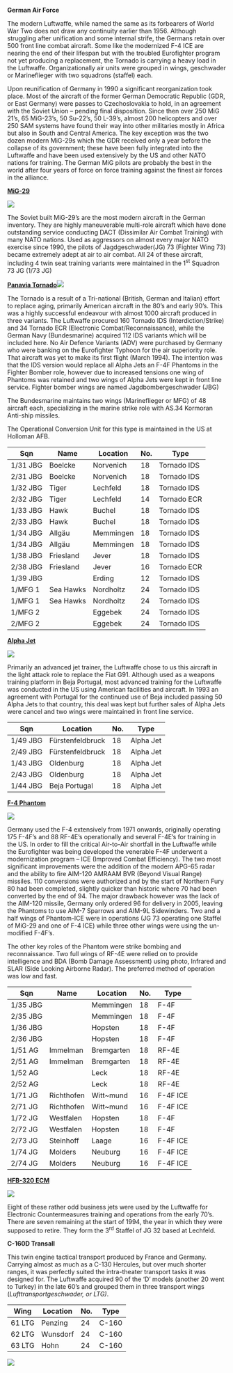 **German Air Force**

The modern Luftwaffe, while named the same as its forbearers of World
War Two does not draw any continuity earlier than 1956. Although
struggling after unification and some internal strife, the Germans
retain over 500 front line combat aircraft. Some like the modernized F-4
ICE are nearing the end of their lifespan but with the troubled
Eurofighter program not yet producing a replacement, the Tornado is
carrying a heavy load in the Luftwaffe. Organizationally air units were
grouped in wings, geschwader or Marineflieger with two squadrons
(staffel) each.

Upon reunification of Germany in 1990 a significant reorganization took
place. Most of the aircraft of the former German Democratic Republic
(GDR, or East Germany) were passes to Czechoslovakia to hold, in an
agreement with the Soviet Union – pending final disposition. Since then
over 250 MiG 21’s, 65 MiG-23’s, 50 Su-22’s, 50 L-39’s, almost 200
helicopters and over 250 SAM systems have found their way into other
militaries mostly in Africa but also in South and Central America. The
key exception was the two dozen modern MiG-29s which the GDR received
only a year before the collapse of its government; these have been fully
integrated into the Luftwaffe and have been used extensively by the US
and other NATO nations for training. The German MiG pilots are probably
the best in the world after four years of force on force training
against the finest air forces in the alliance.

[**MiG-29**](https://www.16va.be/mig-29_experience.htm)

![](/assets/images/nato/de/air/image1.jpg)

The Soviet built MiG-29’s are the most modern aircraft in the German
inventory. They are highly maneuverable multi-role aircraft which have
done outstanding service conducting DACT (Dissimilar Air Combat
Training) with many NATO nations. Used as aggressors on almost every
major NATO exercise since 1990, the pilots of Jagdgeschwader(JG) 73
(Fighter Wing 73) became extremely adept at air to air combat. All 24 of
these aircraft, including 4 twin seat training variants were maintained
in the 1<sup>st</sup> Squadron 73 JG (1/73 JG)

[**Panavia
Tornado**](http://www.military-today.com/aircraft/panavia_tornado_ids.htm)![](/assets/images/nato/de/air/image2.jpeg)

The Tornado is a result of a Tri-national (British, German and Italian)
effort to replace aging, primarily American aircraft in the 80’s and
early 90’s. This was a highly successful endeavour with almost 1000
aircraft produced in three variants. The Luftwaffe procured 160 Tornado
IDS (Interdiction/Strike) and 34 Tornado ECR (Electronic
Combat/Reconnaissance), while the German Navy (Bundesmarine) acquired
112 IDS variants which will be included here. No Air Defence Variants
(ADV) were purchased by Germany who were banking on the Eurofighter
Typhoon for the air superiority role. That aircraft was yet to make its
first flight (March 1994). The intention was that the IDS version would
replace all Alpha Jets an F-4F Phantoms in the Fighter Bomber role,
however due to increased tensions one wing of Phantoms was retained and
two wings of Alpha Jets were kept in front line service. Fighter bomber
wings are named Jagdbombergeschwader (JBG)

The Bundesmarine maintains two wings (Marineflieger or MFG) of 48
aircraft each, specializing in the marine strike role with AS.34
Kormoran Anti-ship missiles.

The Operational Conversion Unit for this type is maintained in the US at
Holloman AFB.

| Sqn      | Name      | Location  | No. | Type        |
| -------- | --------- | --------- | --- | ----------- |
| 1/31 JBG | Boelcke   | Norvenich | 18  | Tornado IDS |
| 2/31 JBG | Boelcke   | Norvenich | 18  | Tornado IDS |
| 1/32 JBG | Tiger     | Lechfeld  | 18  | Tornado IDS |
| 2/32 JBG | Tiger     | Lechfeld  | 14  | Tornado ECR |
| 1/33 JBG | Hawk      | Buchel    | 18  | Tornado IDS |
| 2/33 JBG | Hawk      | Buchel    | 18  | Tornado IDS |
| 1/34 JBG | Allgäu    | Memmingen | 18  | Tornado IDS |
| 1/34 JBG | Allgäu    | Memmingen | 18  | Tornado IDS |
| 1/38 JBG | Friesland | Jever     | 18  | Tornado IDS |
| 2/38 JBG | Friesland | Jever     | 16  | Tornado ECR |
| 1/39 JBG |           | Erding    | 12  | Tornado IDS |
| 1/MFG 1  | Sea Hawks | Nordholtz | 24  | Tornado IDS |
| 1/MFG 1  | Sea Hawks | Nordholtz | 24  | Tornado IDS |
| 1/MFG 2  |           | Eggebek   | 24  | Tornado IDS |
| 2/MFG 2  |           | Eggebek   | 24  | Tornado IDS |

[**Alpha Jet**](https://fas.org/man/dod-101/sys/ac/row/alpha-jet.htm)

![](/assets/images/nato/de/air/image3.jpg)

Primarily an advanced jet trainer, the Luftwaffe chose to us this
aircraft in the light attack role to replace the Fiat G91. Although used
as a weapons training platform in Beja Portugal, most advanced training
for the Luftwaffe was conducted in the US using American facilities and
aircraft. In 1993 an agreement with Portugal for the continued use of
Beja included passing 50 Alpha Jets to that country, this deal was kept
but further sales of Alpha Jets were cancel and two wings were
maintained in front line service.

| Sqn      | Location         | No. | Type      |
| -------- | ---------------- | --- | --------- |
| 1/49 JBG | Fürstenfeldbruck | 18  | Alpha Jet |
| 2/49 JBG | Fürstenfeldbruck | 18  | Alpha Jet |
| 1/43 JBG | Oldenburg        | 18  | Alpha Jet |
| 2/43 JBG | Oldenburg        | 18  | Alpha Jet |
| 1/44 JBG | Beja Portugal    | 18  | Alpha Jet |

[**F-4 Phantom**](http://www.joebaugher.com/usaf_fighters/f4_43.html)

![](/assets/images/nato/de/air/image4.jpeg)

Germany used the F-4 extensively from 1971 onwards, originally operating
175 F-4F’s and 88 RF-4E’s operationally and several F-4E’s for training
in the US. In order to fill the critical Air-to-Air shortfall in the
Luftwaffe while the Eurofighter was being developed the venerable F-4F
underwent a modernization program – ICE (Improved Combat Efficiency).
The two most significant improvements were the addition of the modern
APG-65 radar and the ability to fire AIM-120 AMRAAM BVR (Beyond Visual
Range) missiles. 110 conversions were authorized and by the start of
Northern Fury 80 had been completed, slightly quicker than historic
where 70 had been converted by the end of 94. The major drawback however
was the lack of the AIM-120 missile, Germany only ordered 96 for
delivery in 2005, leaving the Phantoms to use AIM-7 Sparrows and AIM-9L
Sidewinders. Two and a half wings of Phantom-ICE were in operations (JG
73 operating one Staffel of MiG-29 and one of F-4 ICE) while three other
wings were using the un-modified F-4F’s.

The other key roles of the Phantom were strike bombing and
reconnaissance. Two full wings of RF-4E were relied on to provide
intelligence and BDA (Bomb Damage Assessment) using photo, Infrared and
SLAR (Side Looking Airborne Radar). The preferred method of operation
was low and fast.

| Sqn      | Name       | Location   | No. | Type     |
| -------- | ---------- | ---------- | --- | -------- |
| 1/35 JBG |            | Memmingen  | 18  | F-4F     |
| 2/35 JBG |            | Memmingen  | 18  | F-4F     |
| 1/36 JBG |            | Hopsten    | 18  | F-4F     |
| 2/36 JBG |            | Hopsten    | 18  | F-4F     |
| 1/51 AG  | Immelman   | Bremgarten | 18  | RF-4E    |
| 2/51 AG  | Immelman   | Bremgarten | 18  | RF-4E    |
| 1/52 AG  |            | Leck       | 18  | RF-4E    |
| 2/52 AG  |            | Leck       | 18  | RF-4E    |
| 1/71 JG  | Richthofen | Witt\~mund | 16  | F-4F ICE |
| 2/71 JG  | Richthofen | Witt\~mund | 16  | F-4F ICE |
| 1/72 JG  | Westfalen  | Hopsten    | 18  | F-4F     |
| 2/72 JG  | Westfalen  | Hopsten    | 18  | F-4F     |
| 2/73 JG  | Steinhoff  | Laage      | 16  | F-4F ICE |
| 1/74 JG  | Molders    | Neuburg    | 16  | F-4F ICE |
| 2/74 JG  | Molders    | Neuburg    | 16  | F-4F ICE |

[**HFB-320
ECM**](http://www.vanwageningen.net/picture/4744-20110727_058_german_air_force_hamburger_flugzeugbau_hfb_320_ecm_hansa_jet_1626_luftwaffenmuseum_de/tags/5583-1626)

![](/assets/images/nato/de/air/image5.jpg)

Eight of these rather odd business jets were used by the Luftwaffe for
Electronic Countermeasures training and operations from the early 70’s.
There are seven remaining at the start of 1994, the year in which they
were supposed to retire. They form the 3<sup>rd</sup> Staffel of JG 32
based at Lechfeld.

**C-160D Transall**

This twin engine tactical transport produced by France and Germany.
Carrying almost as much as a C-130 Hercules, but over much shorter
ranges, it was perfectly suited the intra-theater transport tasks it was
designed for. The Luftwaffe acquired 90 of the ‘D’ models (another 20
went to Turkey) in the late 60’s and grouped them in three transport
wings (*Lufttransportgeschwader, or LTG)*.

| Wing   | Location | No. | Type  |
| ------ | -------- | --- | ----- |
| 61 LTG | Penzing  | 24  | C-160 |
| 62 LTG | Wunsdorf | 24  | C-160 |
| 63 LTG | Hohn     | 24  | C-160 |

![](/assets/images/nato/de/air/image6.jpeg)
